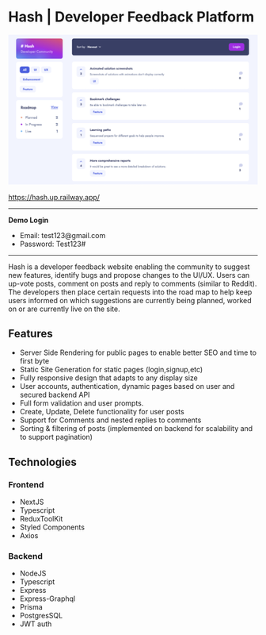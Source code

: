 # Hash | Developer Feedback Platform

<img src='./public/hashHomePage.png'>

<a href = "https://hash.up.railway.app/" target="_blank">https://hash.up.railway.app/</a>

---

**Demo Login**

- Email: test123@gmail&#46;com
- Password: Test123#

---

Hash is a developer feedback website enabling the community to suggest new features,
identify bugs and propose changes to the UI/UX. Users can up-vote posts, comment on
posts and reply to comments (similar to Reddit). The developers then place certain
requests into the road map to help keep users informed on which suggestions are
currently being planned, worked on or are currently live on the site.

## Features

- Server Side Rendering for public pages to enable better SEO and time to first byte
- Static Site Generation for static pages (login,signup,etc)
- Fully responsive design that adapts to any display size
- User accounts, authentication, dynamic pages based on user and secured
  backend API
- Full form validation and user prompts.
- Create, Update, Delete functionality for user posts
- Support for Comments and nested replies to comments
- Sorting & filtering of posts (implemented on backend for scalability and to support
  pagination)

## Technologies

### Frontend

- NextJS
- Typescript
- ReduxToolKit
- Styled Components
- Axios

### Backend

- NodeJS
- Typescript
- Express
- Express-Graphql
- Prisma
- PostgresSQL
- JWT auth
